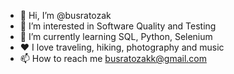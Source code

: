 - 👋 Hi, I’m @busratozak
- 👀 I’m interested in Software Quality and Testing
- 🌱 I’m currently learning SQL, Python, Selenium
- ❤️ I love traveling, hiking, photography and music
- 📫 How to reach me busratozakk@gmail.com


<!---
busratozak/busratozak is a ✨ special ✨ repository because its `README.md` (this file) appears on your GitHub profile.
You can click the Preview link to take a look at your changes.
--->
